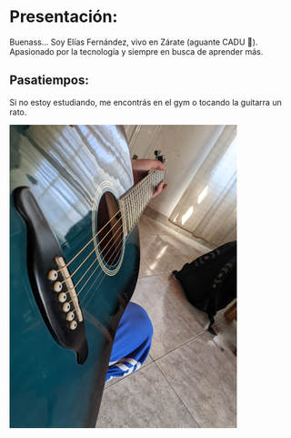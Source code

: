 # Presentación:
Buenass... Soy Elías Fernández, vivo en Zárate (aguante CADU 💙). Apasionado por la tecnología y siempre en busca de aprender más.

## Pasatiempos:
Si no estoy estudiando, me encontrás en el gym o tocando la guitarra un rato.

<img src="https://github.com/pdep-utn-frd/2025-presentacion-elizape/blob/main/PXL_20210917_175658881.jpg" alt="Descripción" width="400">
